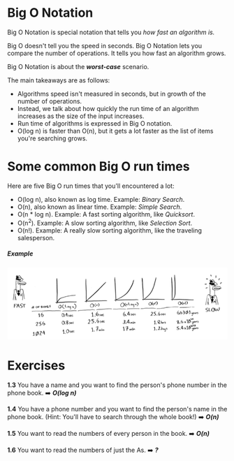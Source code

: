# Big O Notation
Big O Notation is special notation that tells you *how fast an algorithm is.*

Big O doesn't tell you the speed in seconds. Big O Notation lets you compare the number of operations. It tells you how fast an algorithm grows.

Big O Notation is about the ***worst-case*** scenario.

The main takeaways are as follows:
- Algorithms speed isn't measured in seconds, but in growth of the number of operations.
- Instead, we talk about how quickly the run time of an algorithm increases as the size of the input increases.
- Run time of algorithms is expressed in Big O notation.
- O(log n) is faster than O(n), but it gets a lot faster as the list of items you're searching grows.

# Some common Big O run times
Here are five Big O run times that you'll encountered a lot:
- O(log n), also known as log time. Example: *Binary Search*.
- O(n), also known as linear time. Example: *Simple Search*.
- O(n * log n). Example: A fast sorting algorithm, like *Quicksort*.
- O(n<sup>2</sup>). Example: A slow sorting algorithm, like *Selection Sort*.
- O(n!). Example: A really slow sorting algorithm, like the traveling salesperson.

##### Example
![Run times](img/run_times.png)

# Exercises
**1.3** You have a name and you want to find the person's phone number in the phone book. 
:arrow_right: ***O(log n)***

**1.4** You have a phone number and you want to find the person's name in the phone book. (Hint: You'll have to search through the whole book!)
:arrow_right: ***O(n)***

**1.5** You want to read the numbers of every person in the book.
:arrow_right: ***O(n)***

**1.6** You want to read the numbers of just the As.
:arrow_right: ***?***